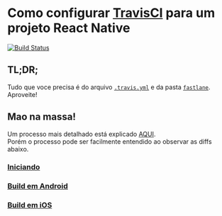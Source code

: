 # Como configurar [TravisCI](https://travis-ci.org/) para um projeto React Native
[![Build Status](https://travis-ci.org/eduardomoroni/react-native-travis-ci.svg?branch=master)](https://travis-ci.org/eduardomoroni/react-native-travis-ci)

## TL;DR;
Tudo que voce precisa é do arquivo [`.travis.yml`](https://github.com/eduardomoroni/react-native-travis-ci/blob/master/.travis.yml) e da pasta [`fastlane`](https://github.com/eduardomoroni/react-native-travis-ci/tree/master/fastlane).  
Aproveite!
## Mao na massa!
Um processo mais detalhado está explicado [AQUI]().  
Porém o processo pode ser facilmente entendido ao observar as diffs abaixo.
### [Iniciando](https://github.com/eduardomoroni/react-native-travis-ci/commit/557636e15abba1cb03958f6f31b6cc3733e587cc)
### [Build em Android](https://github.com/eduardomoroni/react-native-travis-ci/commit/a4a562ae3708b780a115c6ce2d0cf714a3cadd60)
### [Build em iOS](https://github.com/eduardomoroni/react-native-travis-ci/compare/a4a562a...efdd2cc)
